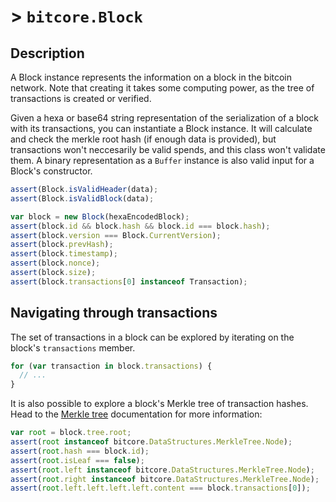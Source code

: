 # > `bitcore.Block`

## Description

A Block instance represents the information on a block in the bitcoin network.
Note that creating it takes some computing power, as the tree of transactions
is created or verified.

Given a hexa or base64 string representation of the serialization of a block
with its transactions, you can instantiate a Block instance. It will calculate
and check the merkle root hash (if enough data is provided), but transactions
won't neccesarily be valid spends, and this class won't validate them. A binary
representation as a `Buffer` instance is also valid input for a Block's
constructor.

```javascript
assert(Block.isValidHeader(data);
assert(Block.isValidBlock(data);

var block = new Block(hexaEncodedBlock);
assert(block.id && block.hash && block.id === block.hash);
assert(block.version === Block.CurrentVersion);
assert(block.prevHash);
assert(block.timestamp);
assert(block.nonce);
assert(block.size);
assert(block.transactions[0] instanceof Transaction);
```

## Navigating through transactions

The set of transactions in a block can be explored by iterating on the block's
`transactions` member.

```javascript
for (var transaction in block.transactions) {
  // ...
}
```

It is also possible to explore a block's Merkle tree of transaction hashes.
Head to the [Merkle tree](./DataStructures.html#MerkleTree) documentation for
more information:

```javascript
var root = block.tree.root;
assert(root instanceof bitcore.DataStructures.MerkleTree.Node);
assert(root.hash === block.id);
assert(root.isLeaf === false);
assert(root.left instanceof bitcore.DataStructures.MerkleTree.Node);
assert(root.right instanceof bitcore.DataStructures.MerkleTree.Node);
assert(root.left.left.left.left.content === block.transactions[0]);
```
